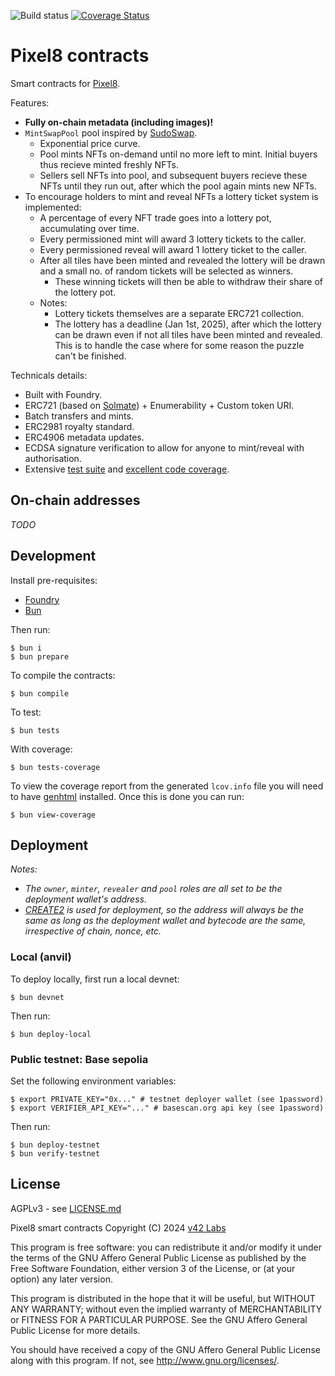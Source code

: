 ![Build status](https://github.com/pixel8xyz/contracts/actions/workflows/ci.yml/badge.svg?branch=main)
[![Coverage Status](https://coveralls.io/repos/github/pixel8xyz/contracts/badge.svg?t=wvNXqi)](https://coveralls.io/github/pixel8xyz/contracts)

# Pixel8 contracts

Smart contracts for [Pixel8](https://pixel8.art).

Features:

* **Fully on-chain metadata (including images)!**
* `MintSwapPool` pool inspired by [SudoSwap](https://github.com/sudoswap/lssvm).
  * Exponential price curve.
  * Pool mints NFTs on-demand until no more left to mint. Initial buyers thus recieve minted freshly NFTs.
  * Sellers sell NFTs into pool, and subsequent buyers recieve these NFTs until they run out, after which the pool again mints new NFTs.
* To encourage holders to mint and reveal NFTs a lottery ticket system is implemented:
  * A percentage of every NFT trade goes into a lottery pot, accumulating over time.
  * Every permissioned mint will award 3 lottery tickets to the caller.
  * Every permissioned reveal will award 1 lottery ticket to the caller.
  * After all tiles have been minted and revealed the lottery will be drawn and a small no. of random tickets will be selected as winners.
    * These winning tickets will then be able to withdraw their share of the lottery pot.
  * Notes:
    * Lottery tickets themselves are a separate ERC721 collection.
    * The lottery has a deadline (Jan 1st, 2025), after which the lottery can be drawn even if not all tiles have been minted and revealed. This is to handle the case where for some reason the puzzle can't be finished.

Technicals details:

* Built with Foundry.
* ERC721 (based on [Solmate](https://github.com/transmissions11/solmate/blob/main/src/tokens/ERC721.sol)) + Enumerability + Custom token URI.
* Batch transfers and mints.
* ERC2981 royalty standard.
* ERC4906 metadata updates.
* ECDSA signature verification to allow for anyone to mint/reveal with authorisation.
* Extensive [test suite](./test/) and [excellent code coverage](https://coveralls.io/github/pixel8xyz/contracts).

## On-chain addresses

_TODO_

## Development

Install pre-requisites:

* [Foundry](https://book.getfoundry.sh/)
* [Bun](https://bun.sh/)

Then run:

```shell
$ bun i
$ bun prepare
```

To compile the contracts:

```shell
$ bun compile
```

To test:

```shell
$ bun tests
```

With coverage:

```shell
$ bun tests-coverage
```

To view the coverage report from the generated `lcov.info` file you will need to have [genhtml](https://command-not-found.com/genhtml) installed. Once this is done you can run:

```shell
$ bun view-coverage
```


## Deployment

_Notes:_

* _The `owner`, `minter`, `revealer` and `pool` roles are all set to be the deployment wallet's address._
* _[CREATE2](https://book.getfoundry.sh/tutorials/create2-tutorial) is used for deployment, so the address will always be the same as long as the deployment wallet and bytecode are the same, irrespective of chain, nonce, etc._

### Local (anvil)

To deploy locally, first run a local devnet:

```shell
$ bun devnet
```

Then run:

```shell
$ bun deploy-local
```

### Public testnet: Base sepolia

Set the following environment variables:

```shell
$ export PRIVATE_KEY="0x..." # testnet deployer wallet (see 1password)
$ export VERIFIER_API_KEY="..." # basescan.org api key (see 1password)
```

Then run:

```shell
$ bun deploy-testnet
$ bun verify-testnet
```

## License

AGPLv3 - see [LICENSE.md](LICENSE.md)

Pixel8 smart contracts
Copyright (C) 2024  [v42 Labs](https://v42.space)

This program is free software: you can redistribute it and/or modify
it under the terms of the GNU Affero General Public License as published by
the Free Software Foundation, either version 3 of the License, or
(at your option) any later version.

This program is distributed in the hope that it will be useful,
but WITHOUT ANY WARRANTY; without even the implied warranty of
MERCHANTABILITY or FITNESS FOR A PARTICULAR PURPOSE.  See the
GNU Affero General Public License for more details.

You should have received a copy of the GNU Affero General Public License
along with this program.  If not, see <http://www.gnu.org/licenses/>.
